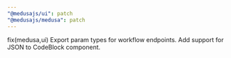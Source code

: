 ```yaml
---
"@medusajs/ui": patch
"@medusajs/medusa": patch
---
```


fix(medusa,ui) Export param types for workflow endpoints. Add support for JSON to CodeBlock component.
